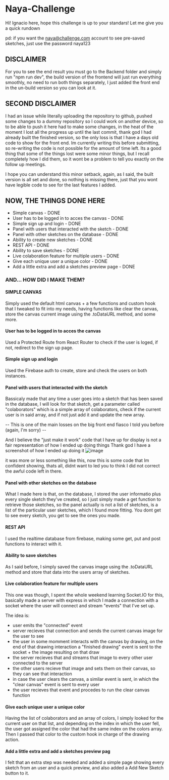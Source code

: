 # Naya-Challenge

Hi! Ignacio here, hope this challenge is up to your standars! Let me give you a quick rundown

pd: if you want the naya@challenge.com account to see pre-saved sketches, just use the password naya123

## DISCLAIMER

For you to see the end result you must go to the Backend folder and simply run "npm run dev", the build version of the frontend will just run everything smoothly,
no need to run both things separately, I just added the front end in the un-build version so you can look at it.

## SECOND DISCLAIMER

I had an issue while literally uploading the repository to github, pushed some changes to a dummy repository so I could work on another device, so to be able to push it 
here had to make some changes, in the heat of the moment I lost all the progress up until the last commit, thank god I had already built the finished version, so the only
loss is that I have a days old code to show for the front end. Im currently writing this before submitting, so re-writing the code is not possible for the amount of time left.
Its a good thing that some of the things lost were some minor things, but I recall completely how I did them, so it wont be a problem to tell you exactly on the follow up meetings.

I hope you can understand this minor setback, again, as I said, the built version is all set and done, so nothing is missing there, just that you wont have legible code to see for 
the last features I added.

## NOW, THE THINGS DONE HERE

- Simple canvas - DONE
- User has to be logged in to acces the canvas - DONE
- Simple sign up and login - DONE
- Panel with users that interacted with the sketch - DONE
- Panel with other sketches on the database - DONE
- Ability to create new sketches - DONE
- REST API - DONE
- Ability to save sketches - DONE
- Live colaboration feature for multiple users - DONE
- Give each unique user a unique color - DONE
- Add a little extra and add a sketches preview page - DONE

### AND... HOW DID I MAKE THEM?

#### SIMPLE CANVAS

Simply used the default html canvas + a few functions and custom hook that I tweaked to fit into my needs, having functions like
clear the canvas, store the canvas current image using the .toDataURL method, and some more.

#### User has to be logged in to acces the canvas

Used a Protected Route from React Router to check if the user is loged, if not, redirect to the sign up page.

#### Simple sign up and login

Used the Firebase auth to create, store and check the users on both instances.

#### Panel with users that interacted with the sketch

Bassicaly made that any time a user goes into a sketch that has been saved in the database, I will look for that sketch,
get a parameter called "colaborators" which is a simple array of colaborators, check if the current user is in said array, and if not
just add it and update the new array.

-- This is one of the main losses on the big front end fiasco I told you before (again, I'm sorry) --

And I believe the "just make it work" code that I have up for display is not a fair representation of how I ended up doing things
Thank god I have a screenshot of how I ended up doing it
![image](https://user-images.githubusercontent.com/65029266/197916638-d7a80499-1458-451e-9c2e-59da2cca031a.png)

it was more or less something like this, now this is some code that Im confident showing, thats all, didnt want to led you to think I did not
correct the awful code left in there.

#### Panel with other sketches on the database

What I made here is that, on the database, I stored the user informatio plus every single sketch they've created, 
so I just simply made a get function to retrieve those sketches, so the panel actually is not a list of sketches, is a list
of the particular user sketches, which I found more fitting. You dont get to see every sketch, you get to see the ones you made.

#### REST API

I used the realtime database from firebase, making some get, put and post functions to interact with it.

#### Ability to save sketches

As I said before, I simply saved the canvas image using the .toDataURL method and store that data into the users array of sketches.

#### Live colaboration feature for multiple users

This one was though, I spent the whole weekend learning Socket.IO for this, basically made a server with express in which 
I made a connection with a socket where the user will connect and stream "events" that I've set up.

The idea is: 
 - user emits the "connected" event
 - server recieves that connection and sends the current canvas image for the user to see
 - the user in some momment interacts with the canvas by drawing, on the end of that drawing interaction a "finished drawing" event is sent to the socket + the image resulting on that draw
 - the server recieves that and streams that image to every other user connected to the server
 - the other users recieve that image and sets them on their canvas, so they can see that interaction
 - in case the user clears the canvas, a similar event is sent, in which the "clear canvas" event is sent to every user
 - the user recieves that event and procedes to run the clear canvas function
 
 #### Give each unique user a unique color

 Having the list of colaborators and an array of colors, I simply looked for the current user on that list, and depending on the index in which the user fell, the user got assigned the color 
 that had the same index on the colors array. Then I passed that color to the custom hook in charge of the drawing action.
 
 #### Add a little extra and add a sketches preview pag
 
 I felt that an extra step was needed and added a simple page showing every sketch from an user and a quick preview, and also added a Add New Sketch button to it.
 

